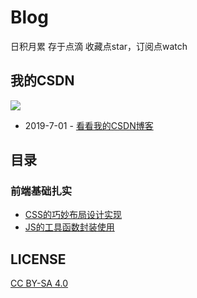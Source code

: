 # Blog
 日积月累 存于点滴
收藏点star，订阅点watch

## 我的CSDN
[![](https://img.shields.io/badge/CSDN-%E5%89%8D%E7%AB%AF%E8%AE%BE%E8%AE%A1%E8%AF%97-brightgreen)](https://blog.csdn.net/weixin_45416217)

* 2019-7-01 - [看看我的CSDN博客](https://blog.csdn.net/weixin_45416217)

## 目录

### 前端基础扎实

* [CSS的巧妙布局设计实现](https://github.com/Superljf/The-front-end-warehouse/blob/master/CSS.md)
* [JS的工具函数封装使用](https://github.com/Superljf/The-front-end-warehouse/blob/master/javaScript.md)




## LICENSE
[CC BY-SA 4.0](https://creativecommons.org/licenses/by-sa/4.0/deed.zh)
